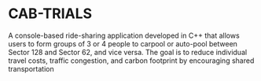 # CAB-TRIALS
A console-based ride-sharing application developed in C++ that allows users to form groups of 3 or 4 people to carpool or auto-pool between Sector 128 and Sector 62, and vice versa. The goal is to reduce individual travel costs, traffic congestion, and carbon footprint by encouraging shared transportation
